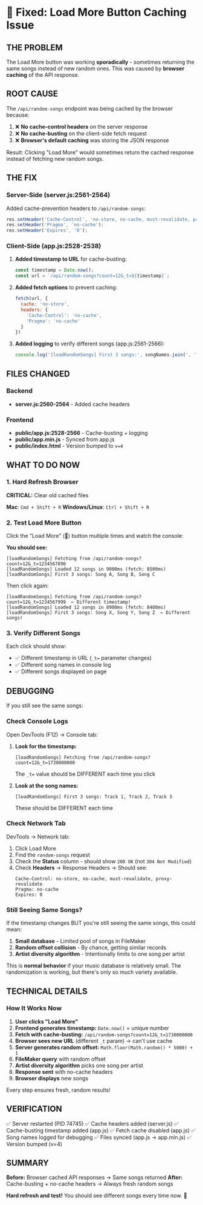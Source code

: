 # 🔄 Fixed: Load More Button Caching Issue

## THE PROBLEM

The Load More button was working **sporadically** - sometimes returning the same songs instead of new random ones. This was caused by **browser caching** of the API response.

## ROOT CAUSE

The `/api/random-songs` endpoint was being cached by the browser because:

1. ❌ **No cache-control headers** on the server response
2. ❌ **No cache-busting** on the client-side fetch request
3. ❌ **Browser's default caching** was storing the JSON response

Result: Clicking "Load More" would sometimes return the cached response instead of fetching new random songs.

## THE FIX

### Server-Side (server.js:2561-2564)
Added cache-prevention headers to `/api/random-songs`:

```javascript
res.setHeader('Cache-Control', 'no-store, no-cache, must-revalidate, proxy-revalidate');
res.setHeader('Pragma', 'no-cache');
res.setHeader('Expires', '0');
```

### Client-Side (app.js:2528-2538)
1. **Added timestamp to URL** for cache-busting:
   ```javascript
   const timestamp = Date.now();
   const url = `/api/random-songs?count=12&_t=${timestamp}`;
   ```

2. **Added fetch options** to prevent caching:
   ```javascript
   fetch(url, {
     cache: 'no-store',
     headers: {
       'Cache-Control': 'no-cache',
       'Pragma': 'no-cache'
     }
   })
   ```

3. **Added logging** to verify different songs (app.js:2561-2566):
   ```javascript
   console.log('[loadRandomSongs] First 3 songs:', songNames.join(', '));
   ```

## FILES CHANGED

### Backend
- **server.js:2560-2564** - Added cache headers

### Frontend
- **public/app.js:2528-2566** - Cache-busting + logging
- **public/app.min.js** - Synced from app.js
- **public/index.html** - Version bumped to `v=4`

## WHAT TO DO NOW

### 1. Hard Refresh Browser
**CRITICAL:** Clear old cached files

**Mac**: `Cmd + Shift + R`
**Windows/Linux**: `Ctrl + Shift + R`

### 2. Test Load More Button
Click the "Load More" (🔄) button multiple times and watch the console:

**You should see:**
```
[loadRandomSongs] Fetching from /api/random-songs?count=12&_t=1234567890
[loadRandomSongs] Loaded 12 songs in 9000ms (fetch: 8500ms)
[loadRandomSongs] First 3 songs: Song A, Song B, Song C
```

Then click again:
```
[loadRandomSongs] Fetching from /api/random-songs?count=12&_t=1234567999  ← Different timestamp!
[loadRandomSongs] Loaded 12 songs in 8900ms (fetch: 8400ms)
[loadRandomSongs] First 3 songs: Song X, Song Y, Song Z  ← Different songs!
```

### 3. Verify Different Songs
Each click should show:
- ✅ Different timestamp in URL (`_t=` parameter changes)
- ✅ Different song names in console log
- ✅ Different songs displayed on page

## DEBUGGING

If you still see the same songs:

### Check Console Logs
Open DevTools (F12) → Console tab:

1. **Look for the timestamp:**
   ```
   [loadRandomSongs] Fetching from /api/random-songs?count=12&_t=1730000000
   ```
   The `_t=` value should be DIFFERENT each time you click

2. **Look at the song names:**
   ```
   [loadRandomSongs] First 3 songs: Track 1, Track 2, Track 3
   ```
   These should be DIFFERENT each time

### Check Network Tab
DevTools → Network tab:

1. Click Load More
2. Find the `random-songs` request
3. Check the **Status** column - should show `200 OK` (not `304 Not Modified`)
4. Check **Headers** → Response Headers → Should see:
   ```
   Cache-Control: no-store, no-cache, must-revalidate, proxy-revalidate
   Pragma: no-cache
   Expires: 0
   ```

### Still Seeing Same Songs?

If the timestamp changes BUT you're still seeing the same songs, this could mean:

1. **Small database** - Limited pool of songs in FileMaker
2. **Random offset collision** - By chance, getting similar records
3. **Artist diversity algorithm** - Intentionally limits to one song per artist

This is **normal behavior** if your music database is relatively small. The randomization is working, but there's only so much variety available.

## TECHNICAL DETAILS

### How It Works Now

1. **User clicks "Load More"**
2. **Frontend generates timestamp:** `Date.now()` = unique number
3. **Fetch with cache-busting:** `/api/random-songs?count=12&_t=1730000000`
4. **Browser sees new URL** (different `_t` param) → can't use cache
5. **Server generates random offset:** `Math.floor(Math.random() * 5000) + 1`
6. **FileMaker query** with random offset
7. **Artist diversity algorithm** picks one song per artist
8. **Response sent** with no-cache headers
9. **Browser displays** new songs

Every step ensures fresh, random results!

## VERIFICATION

✅ Server restarted (PID 74745)
✅ Cache headers added (server.js)
✅ Cache-busting timestamp added (app.js)
✅ Fetch cache disabled (app.js)
✅ Song names logged for debugging
✅ Files synced (app.js → app.min.js)
✅ Version bumped (v=4)

## SUMMARY

**Before:** Browser cached API responses → Same songs returned
**After:** Cache-busting + no-cache headers → Always fresh random songs

**Hard refresh and test!** You should see different songs every time now. 🎵
